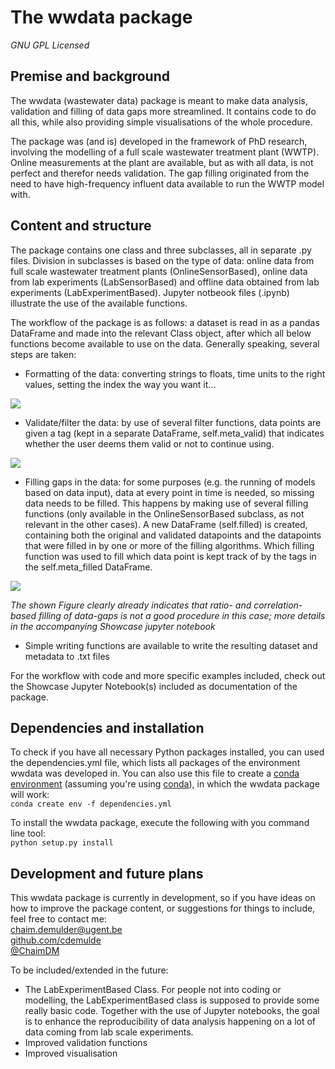 # The wwdata package
*GNU GPL Licensed*

## Premise and background
The wwdata (wastewater data) package is meant to make data analysis, validation and filling of data gaps more streamlined. It contains code to do all this, while also providing simple visualisations of the whole procedure. 

The package was (and is) developed in the framework of PhD research, involving the modelling of a full scale wastewater treatment plant (WWTP). Online measurements at the plant are available, but as with all data, is not perfect and therefor needs validation. The gap filling originated from the need to have high-frequency influent data available to run the WWTP model with.

## Content and structure
The package contains one class and three subclasses, all in separate .py files. Division in subclasses is based on the type of data: online data from full scale wastewater treatment plants (OnlineSensorBased), online data from lab experiments (LabSensorBased) and offline data obtained from lab experiments (LabExperimentBased). Jupyter notbeook files (.ipynb) illustrate the use of the available functions.

The workflow of the package is as follows: a dataset is read in as a pandas DataFrame and made into the relevant Class object, after which all below functions become available to use on the data. Generally speaking, several steps are taken: 
* Formatting of the data: converting strings to floats, time units to the right values, setting the index the way you want it...<br>

![](https://github.com/cdemulde/wwdata/blob/master/figs/data01.png?raw=true)

* Validate/filter the data: by use of several filter functions, data points are given a tag (kept in a separate DataFrame, self.meta_valid) that indicates whether the user deems them valid or not to continue using.<br>

![](https://github.com/cdemulde/wwdata/blob/master/figs/data02.png?raw=true)

* Filling gaps in the data: for some purposes (e.g. the running of models based on data input), data at every point in time is needed, so missing data needs to be filled. This happens by making use of several filling functions (only available in the OnlineSensorBased subclass, as not relevant in the other cases). A new DataFrame (self.filled) is created, containing both the original and validated datapoints and the datapoints that were filled in by one or more of the filling algorithms. Which filling function was used to fill which data point is kept track of by the tags in the self.meta_filled DataFrame.<br>

![](https://github.com/cdemulde/wwdata/blob/master/figs/data03.png?raw=true)

*The shown Figure clearly already indicates that ratio- and correlation-based filling of data-gaps is not a good procedure in this case; more details in the accompanying Showcase jupyter notebook*

* Simple writing functions are available to write the resulting dataset and metadata to .txt files

For the workflow with code and more specific examples included, check out the Showcase Jupyter Notebook(s) included as documentation of the package.

## Dependencies and installation
To check if you have all necessary Python packages installed, you can used the dependencies.yml file, which lists all packages of the environment wwdata was developed in. You can also use this file to create a [conda environment](http://conda.pydata.org/docs/using/envs.html#managing-environments) (assuming you're using [conda](http://conda.pydata.org/docs/index.html)), in which the wwdata package will work:<br>
`conda create env -f dependencies.yml`<br>

To install the wwdata package, execute the following with you command line tool:<br>
`python setup.py install`<br>

## Development and future plans
This wwdata package is currently in development, so if you have ideas on how to improve the package content, or suggestions for things to include, feel free to contact me:<br>
<a href='mailto:chaim.demulder@ugent.be'>chaim.demulder@ugent.be</a><br>
<a href='https://github.com/cdemulde'>github.com/cdemulde</a><br>
<a href='https://twitter.com/ChaimDM'>@ChaimDM</a>

To be included/extended in the future:
* The LabExperimentBased Class. For people not into coding or modelling, the LabExperimentBased class is supposed to provide some really basic code. Together with the use of Jupyter notebooks, the goal is to enhance the reproducibility of data analysis happening on a lot of data coming from lab scale experiments.
* Improved validation functions
* Improved visualisation
